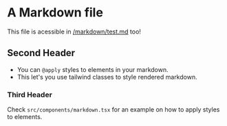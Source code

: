 # A Markdown file 

This file is acessible in [/markdown/test.md](/markdown/test.md) too!

## Second Header

- You can `@apply` styles to elements in your markdown.
- This let's you use tailwind classes to style rendered markdown. 

### Third Header

Check `src/components/markdown.tsx` for an example on how to apply styles to elements.
